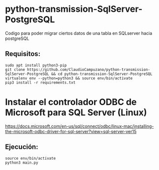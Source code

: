 # python-transmission-SqlServer-PostgreSQL
Codigo para poder migrar ciertos datos de una tabla en SQLserver hacia postgreSQL

## Requisitos:
```
sudo apt install python3-pip
git clone https://github.com/ClaudioCampuzano/python-transmission-SqlServer-PostgreSQL && cd python-transmission-SqlServer-PostgreSQL
virtualenv env --python=python3 && source env/bin/activate
pip3 install -r requirements.txt
```

# Instalar el controlador ODBC de Microsoft para SQL Server (Linux)

https://docs.microsoft.com/en-us/sql/connect/odbc/linux-mac/installing-the-microsoft-odbc-driver-for-sql-server?view=sql-server-ver15


## Ejecución:
```
source env/bin/activate
python3 main.py
```
